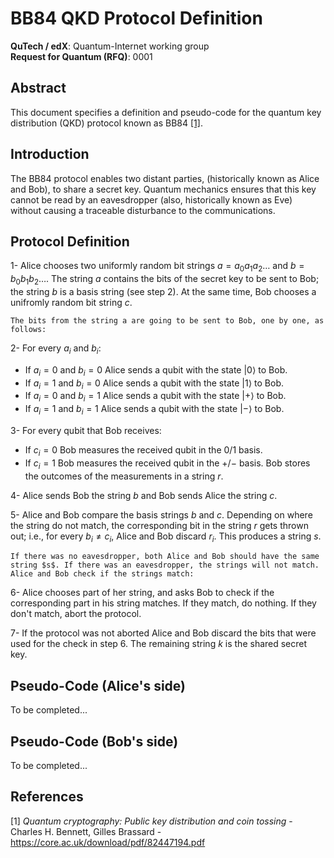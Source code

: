 # BB84 QKD Protocol Definition
**QuTech / edX**: Quantum-Internet working group  
**Request for Quantum (RFQ)**: 0001  

## Abstract
This document specifies a definition and pseudo-code for the quantum key distribution (QKD) protocol known as BB84 [[1]](https://core.ac.uk/download/pdf/82447194.pdf).

## Introduction
The BB84 protocol enables two distant parties, (historically known as Alice and Bob), to share a secret key. Quantum mechanics ensures that this key cannot be read by an eavesdropper (also, historically known as Eve) without causing a traceable disturbance to the communications.

## Protocol Definition
1- Alice chooses two uniformly random bit strings $a = a_0 a_1 a_2 \ldots$ and $b = b_0 b_1 b_2 \ldots$. The string $a$ contains the bits of the secret key to be sent to Bob; the string $b$ is a basis string (see step 2). At the same time, Bob chooses a unifromly random bit string $c$.

    The bits from the string a are going to be sent to Bob, one by one, as follows:
  
2- For every $a_i$ and $b_i$: 
* If $a_i = 0$ and $b_i = 0$ Alice sends a qubit with the state $|0\rangle$ to Bob.
* If $a_i = 1$ and $b_i = 0$ Alice sends a qubit with the state $|1\rangle$ to Bob.
* If $a_i = 0$ and $b_i = 1$ Alice sends a qubit with the state $|+\rangle$ to Bob.
* If $a_i = 1$ and $b_i = 1$ Alice sends a qubit with the state $|-\rangle$ to Bob.

3- For every qubit that Bob receives:
* If $c_i = 0$ Bob measures the received qubit in the $0/1$ basis. 
* If $c_i = 1$ Bob measures the received qubit in the $+/-$ basis.
Bob stores the outcomes of the measurements in a string $r$.

4- Alice sends Bob the string $b$ and Bob sends Alice the string $c$.

5- Alice and Bob compare the basis strings $b$ and $c$. Depending on where the string do not match, the corresponding bit in the string $r$ gets thrown out; i.e., for every $b_i \neq c_i$, Alice and Bob discard $r_i$. This produces a string $s$.

    If there was no eavesdropper, both Alice and Bob should have the same string $s$. If there was an eavesdropper, the strings will not match. Alice and Bob check if the strings match:

6- Alice chooses part of her string, and asks Bob to check if the corresponding part in his string matches. If they match, do nothing. If they don't match, abort the protocol.

7- If the protocol was not aborted Alice and Bob discard the bits that were used for the check in step 6. The remaining string $k$ is the shared secret key.

## Pseudo-Code (Alice's side)
To be completed...

## Pseudo-Code (Bob's side)
To be completed...

## References
[1] *Quantum cryptography:
Public key distribution and coin tossing* - Charles H. Bennett, Gilles Brassard - https://core.ac.uk/download/pdf/82447194.pdf






